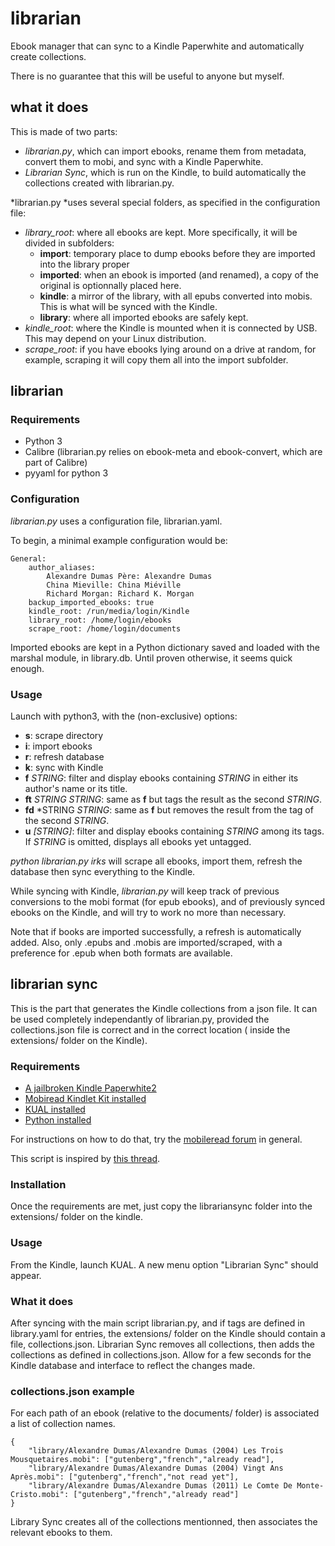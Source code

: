 librarian
=========

Ebook manager that can sync to a Kindle Paperwhite and automatically create collections.

There is no guarantee that this will be useful to anyone but myself.

what it does
------------

This is made of two parts:

- *librarian.py*, which can import ebooks, rename them from metadata, convert them to mobi, and sync with a Kindle Paperwhite.
- *Librarian Sync*, which is run on the Kindle, to build automatically the collections created with librarian.py.

*librarian.py *uses several special folders, as specified in the configuration file:

- *library_root*: where all ebooks are kept. More specifically, it will be divided in subfolders:
    - **import**: temporary place to dump ebooks before they are imported into the library proper
    - **imported**: when an ebook is imported (and renamed), a copy of the original is optionnally placed here.
    - **kindle**: a mirror of the library, with all epubs converted into mobis. This is what will be synced with the Kindle.
    - **library**: where all imported ebooks are safely kept.
- *kindle_root*: where the Kindle is mounted when it is connected by USB. This may depend on your Linux distribution.
- *scrape_root*: if you have ebooks lying around on a drive at random, for example, scraping it will copy them all into the import subfolder.


librarian
---------

### Requirements

- Python 3
- Calibre (librarian.py relies on ebook-meta and ebook-convert, which are part of Calibre)
- pyyaml for python 3

### Configuration

*librarian.py* uses a configuration file, librarian.yaml.

To begin, a minimal example configuration would be:

    General:
        author_aliases:
            Alexandre Dumas Père: Alexandre Dumas
            China Mieville: China Miéville
            Richard Morgan: Richard K. Morgan
        backup_imported_ebooks: true
        kindle_root: /run/media/login/Kindle
        library_root: /home/login/ebooks
        scrape_root: /home/login/documents

Imported ebooks are kept in a Python dictionary saved and loaded with the marshal module, in library.db.
Until proven otherwise, it seems quick enough.

### Usage

Launch with python3, with the (non-exclusive) options:

- **s**: scrape directory
- **i**: import ebooks
- **r**: refresh database
- **k**: sync with Kindle
- **f** *STRING*: filter and display ebooks containing *STRING* in either its author's name or its title.
- **ft** *STRING* *STRING*: same as **f** but tags the result as the second *STRING*.
- **fd** *STRING *STRING*: same as **f** but removes the result from the tag of the second *STRING*.
- **u** *[STRING]*: filter and display ebooks containing *STRING* among its tags. If *STRING* is omitted, displays all ebooks yet untagged.

*python librarian.py irks* will scrape all ebooks, import them, refresh the database then sync everything to the Kindle.

While syncing with Kindle, *librarian.py* will keep track of previous conversions to the mobi format (for epub ebooks),
and of previously synced ebooks on the Kindle, and will try to work no more than necessary.

Note that if books are imported successfully, a refresh is automatically added.
Also, only .epubs and .mobis are imported/scraped, with a preference for .epub when both formats are available.

librarian sync
--------------

This is the part that generates the Kindle collections from a json file.
It can be used completely independantly of librarian.py, provided the collections.json file is correct and in the correct location ( inside the extensions/ folder on the Kindle).

### Requirements

- [A jailbroken Kindle Paperwhite2](http://www.mobileread.com/forums/showthread.php?t=186645)
- [Mobiread Kindlet Kit installed](http://www.mobileread.com/forums/showthread.php?t=233932)
- [KUAL installed](http://www.mobileread.com/forums/showthread.php?t=203326)
- [Python installed](http://www.mobileread.com/forums/showthread.php?t=195474)

For instructions on how to do that, try the [mobileread forum](http://www.mobileread.com/forums/forumdisplay.php?f=150) in general.

This script is inspired by [this thread](http://www.mobileread.com/forums/showthread.php?t=160855).


### Installation

Once the requirements are met, just copy the librariansync folder into the extensions/ folder on the kindle.

### Usage


From the Kindle, launch KUAL. A new menu option "Librarian Sync" should appear.

### What it does


After syncing with the main script librarian.py, and if tags are defined in library.yaml for entries,
the extensions/ folder on the Kindle should contain a file, collections.json.
Librarian Sync removes all collections, then adds the collections as defined in collections.json.
Allow for a few seconds for the Kindle database and interface to reflect the changes made.

### collections.json example

For each path of an ebook (relative to the documents/ folder) is associated a list of collection names.

    {
        "library/Alexandre Dumas/Alexandre Dumas (2004) Les Trois Mousquetaires.mobi": ["gutenberg","french","already read"],
        "library/Alexandre Dumas/Alexandre Dumas (2004) Vingt Ans Après.mobi": ["gutenberg","french","not read yet"],
        "library/Alexandre Dumas/Alexandre Dumas (2011) Le Comte De Monte-Cristo.mobi": ["gutenberg","french","already read"]
    }

Library Sync creates all of the collections mentionned, then associates the relevant ebooks to them.
